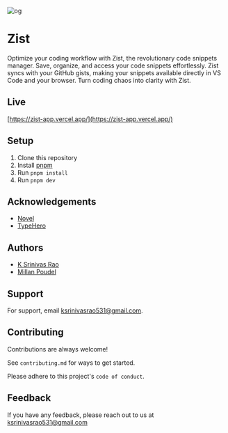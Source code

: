 
![og](https://github.com/hellskater/zist-app/assets/47584722/940f61e5-3104-4875-9c88-b84574d229f9)
# Zist

Optimize your coding workflow with Zist, the revolutionary code snippets manager. Save, organize, and access your code snippets effortlessly. Zist syncs with your GitHub gists, making your snippets available directly in VS Code and your browser. Turn coding chaos into clarity with Zist.

## Live

[https://zist-app.vercel.app/](https://zist-app.vercel.app/)

## Setup

1. Clone this repository
2. Install [pnpm](https://pnpm.io/)
3. Run `pnpm install`
4. Run `pnpm dev`

## Acknowledgements

 - [Novel](https://github.com/steven-tey/novel)
 - [TypeHero](https://github.com/bautistaaa/typehero)

## Authors

- [K Srinivas Rao](https://github.com/hellskater)
- [Millan Poudel](https://github.com/MillanSharma)

## Support

For support, email ksrinivasrao531@gmail.com.

## Contributing

Contributions are always welcome!

See `contributing.md` for ways to get started.

Please adhere to this project's `code of conduct`.

## Feedback

If you have any feedback, please reach out to us at ksrinivasrao531@gmail.com
